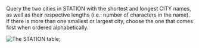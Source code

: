Query the two cities in STATION with the shortest and longest CITY names, as well as their respective lengths (i.e.: number of characters in the name). If there is more than one smallest or largest city, choose the one that comes first when ordered alphabetically.


![The STATION table](https://s3.amazonaws.com/hr-challenge-images/9336/1449345840-5f0a551030-Station.jpg);